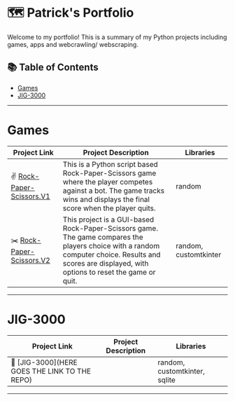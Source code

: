 # 🗺 Patrick's Portfolio

Welcome to my portfolio! This is a summary of my Python projects including games, apps and webcrawling/ webscraping. 

## 📚 Table of Contents
- [Games](#games)
- [JIG-3000](#jig-3000)

***

# Games

| Project Link | Project Description | Libraries |
|---|---|---|
| ✌️ [Rock-Paper-Scissors.V1](https://github.com/Patrickularly/RPS.V1) | This is a Python script based Rock-Paper-Scissors game where the player competes against a bot. The game tracks wins and displays the final score when the player quits. | random |
| ✂️ [Rock-Paper-Scissors.V2](https://github.com/Patrickularly/RPS.V2) | This project is a GUI-based Rock-Paper-Scissors game. The game compares the players choice with a random computer choice. Results and scores are displayed, with options to reset the game or quit. | random, customtkinter |

***

# JIG-3000

| Project Link | Project Description | Libraries |
|---|---|---|
| 🤖 [JIG-3000](HERE GOES THE LINK TO THE REPO) |  | random, customtkinter, sqlite |

***
